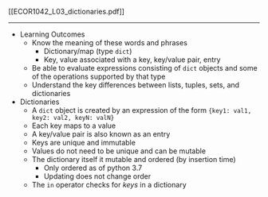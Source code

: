 [[ECOR1042_L03_dictionaries.pdf]]

---

- Learning Outcomes
	- Know the meaning of these words and phrases
		- Dictionary/map (type `dict`)
		- Key, value associated with a key, key/value pair, entry
	- Be able to evaluate expressions consisting of `dict` objects and some of the operations supported by that type
	- Understand the key differences between lists, tuples, sets, and dictionaries
- Dictionaries
	- A `dict` object is created by an expression of the form `{key1: val1, key2: val2, keyN: valN}`
	- Each key maps to a value
	- A key/value pair is also known as an entry
	- Keys are unique and immutable
	- Values do not need to be unique and can be mutable
	- The dictionary itself it mutable and ordered (by insertion time)
		- Only ordered as of python 3.7
		- Updating does not change order
	- The `in` operator checks for *keys* in a dictionary